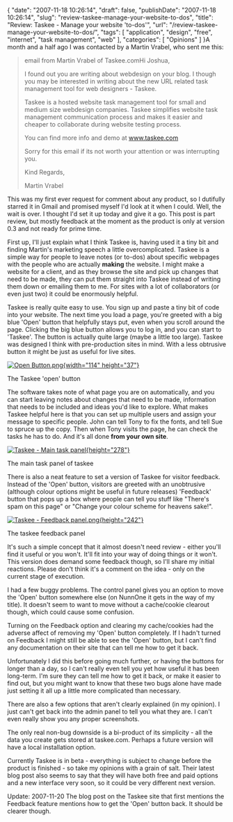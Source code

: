 {
    "date": "2007-11-18 10:26:14",
    "draft": false,
    "publishDate": "2007-11-18 10:26:14",
    "slug": "review-taskee-manage-your-website-to-dos",
    "title": "Review: Taskee - Manage your website 'to-dos'",
    "url": "\/review-taskee-manage-your-website-to-dos\/",
    "tags": [
        "application",
        "design",
        "free",
        "internet",
        "task management",
        "web"
    ],
    "categories": [
        "Opinions"
    ]
}A month and a half ago I was contacted by a Martin Vrabel, who sent me
this:

> email from Martin Vrabel of Taskee.comHi Joshua,
>
> I found out you are writing about webdesign on your blog. I though you
> may be interested in writing about the new URL related task management
> tool for web designers - Taskee.
>
> Taskee is a hosted website task management tool for small and medium
> size webdesign companies. Taskee simplifies website task management
> communication process and makes it easier and cheaper to collaborate
> during website testing process.
>
> You can find more info and demo at www.taskee.com
>
> Sorry for this email if its not worth your attention or was
> interrupting you.
>
> Kind Regards,
>
> Martin Vrabel

This was my first ever request for comment about any product, so I
dutifully starred it in Gmail and promised myself I'd look at it when I
could. Well, the wait is over. I thought I'd set it up today and give it
a go. This post is part review, but mostly feedback at the moment as the
product is only at version 0.3 and not ready for prime time.

First up, I'll just explain what I think Taskee is, having used it a
tiny bit and finding Martin's marketing speech a little overcomplicated.
Taskee is a simple way for people to leave notes (or to-dos) about
specific webpages with the people who are actually **making** the
website. I might make a website for a client, and as they browse the
site and pick up changes that need to be made, they can put them
straight into Taskee instead of writing them down or emailing them to
me. For sites with a lot of collaborators (or even just two) it could be
enormously helpful.

Taskee is really quite easy to use. You sign up and paste a tiny bit of
code into your website. The next time you load a page, you're greeted
with a big blue 'Open' button that helpfully stays put, even when you
scroll around the page. Clicking the big blue button allows you to log
in, and you can start to 'Taskee'. The button is actually quite large
(maybe a little too large). Taskee was designed I think with
pre-production sites in mind. With a less obtrusive button it might be
just as useful for live sites.

[![Open
Button.png](//farm3.static.flickr.com/2233/2042960150_731c7910ac_o.png){width="114"
height="37"}](http://nunnone.com/albums/photo/2042960150/Open-Buttonpng.html)

The Taskee 'open' button

The software takes note of what page you are on automatically, and you
can start leaving notes about changes that need to be made, information
that needs to be included and ideas you'd like to explore. What makes
Taskee helpful here is that you can set up multiple users and assign
your message to specific people. John can tell Tony to fix the fonts,
and tell Sue to spruce up the copy. Then when Tony visits the page, he
can check the tasks he has to do. And it's all done **from your own
site**.

[![Taskee - Main task
panel](//farm3.static.flickr.com/2385/2042960302_fb2b5a2a3f.jpg){height="278"}](http://nunnone.com/albums/photo/2042960302/Taskee---Main-task-panel.html)

The main task panel of taskee

There is also a neat feature to set a version of Taskee for visitor
feedback. Instead of the 'Open' button, visitors are greeted with an
unobtrusive (although colour options might be useful in future releases)
'Feedback' button that pops up a box where people can tell you stuff
like "There's spam on this page" or "Change your colour scheme for
heavens sake!".

[![Taskee - Feedback
panel.png](//farm3.static.flickr.com/2329/2042160633_b8350ab619.jpg){height="242"}](http://nunnone.com/albums/photo/2042160633/Taskee---Feedback-panelpng.html)

The taskee feedback panel

It's such a simple concept that it almost doesn't need review - either
you'll find it useful or you won't. It'll fit into your way of doing
things or it won't. This version does demand some feedback though, so
I'll share my initial reactions. Please don't think it's a comment on
the idea - only on the current stage of execution.

I had a few buggy problems. The control panel gives you an option to
move the 'Open' button somewhere else (on NunnOne it gets in the way of
my title). It doesn't seem to want to move without a cache/cookie
clearout though, which could cause some confusion.

Turning on the Feedback option and clearing my cache/cookies had the
adverse affect of removing my 'Open' button completely. If I hadn't
turned on Feedback I might still be able to see the 'Open' button, but I
can't find any documentation on their site that can tell me how to get
it back.

Unfortunately I did this before going much further, or having the
buttons for longer than a day, so I can't really even tell you yet how
useful it has been long-term. I'm sure they can tell me how to get it
back, or make it easier to find out, but you might want to know that
these two bugs alone have made just setting it all up a little more
complicated than necessary.

There are also a few options that aren't clearly explained (in my
opinion). I just can't get back into the admin panel to tell you what
they are. I can't even really show you any proper screenshots.

The only real non-bug downside is a bi-product of its simplicity - all
the data you create gets stored at taskee.com. Perhaps a future version
will have a local installation option.

Currently Taskee is in beta - everything is subject to change before the
product is finished - so take my opinions with a grain of salt. Their
latest blog post also seems to say that they will have both free and
paid options and a new interface very soon, so it could be very
different next version.

<span class="update"><span class="date">Update: 2007-11-20</span> The
blog post on the Taskee site that first mentions the Feedback feature
mentions how to get the 'Open' button back. It should be clearer
though.</span>